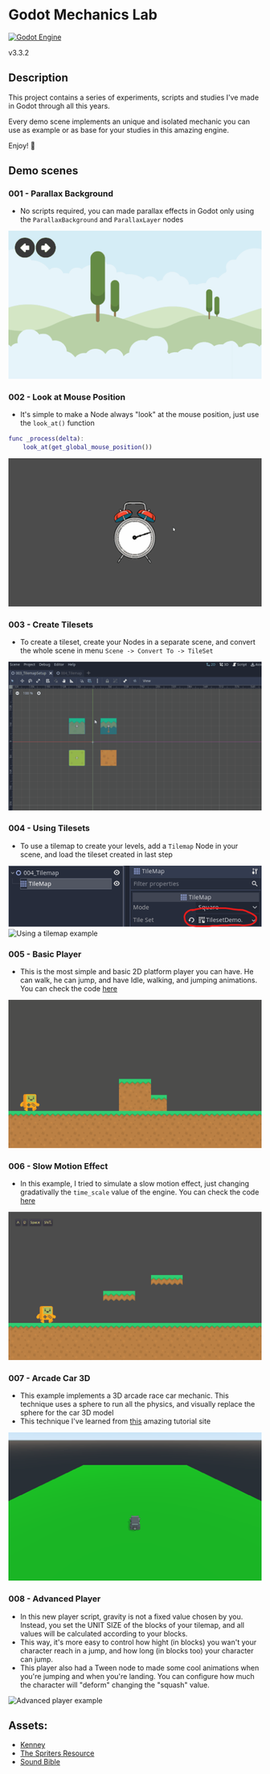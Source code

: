 # Godot Mechanics Lab

[![Godot Engine](https://img.shields.io/badge/GODOT-%23FFFFFF.svg?style=flat&logo=godot-engine)](https://godotengine.org/)

v3.3.2

## Description

This project contains a series of experiments, scripts and studies I've made in Godot through all this years.

Every demo scene implements an unique and isolated mechanic you can use as example or as base for your studies in this amazing engine.

Enjoy! 👾

## Demo scenes

### 001 - Parallax Background

- No scripts required, you can made parallax effects in Godot only using the `ParallaxBackground` and `ParallaxLayer` nodes

![Parallax background example](Images/ParallaxBackground.gif)

### 002 - Look at Mouse Position

- It's simple to make a Node always "look" at the mouse position, just use the `look_at()` function

```gd
func _process(delta):
	look_at(get_global_mouse_position())
```

![Look at mouse example](Images/LookAtMouse.gif)

### 003 - Create Tilesets

- To create a tileset, create your Nodes in a separate scene, and convert the whole scene in menu `Scene -> Convert To -> TileSet`

![Create tilemap example](Images/CreateTileset.gif)

### 004 - Using Tilesets

- To use a tilemap to create your levels, add a `Tilemap` Node in your scene, and load the tileset created in last step

![Load your tileset](Images/LoadTileset.png)
![Using a tilemap example](Images/UsingTileset.gif)

### 005 - Basic Player

- This is the most simple and basic 2D platform player you can have. He can walk, he can jump, and have Idle, walking, and jumping animations. You can check the code [here](https://github.com/renanstn/godot-mechanics/blob/master/Mechanics%20Lab/Scripts/SimplePlayer.gd)

![Basic player example](Images/BasicPlayer.gif)

### 006 - Slow Motion Effect

- In this example, I tried to simulate a slow motion effect, just changing gradativally the `time_scale` value of the engine. You can check the code [here](https://github.com/renanstn/godot-mechanics/blob/master/Mechanics%20Lab/Scripts/SlowMotionEffect.gd)

![Slow motion effect example](Images/SlowMotionEffect.gif)

### 007 - Arcade Car 3D

- This example implements a 3D arcade race car mechanic. This technique uses a sphere to run all the physics, and visually replace the sphere for the car 3D model
- This technique I've learned from [this](https://kidscancode.org/godot_recipes/3d/3d_sphere_car/) amazing tutorial site

![Arcade car example](Images/CarSphere.gif)

### 008 - Advanced Player

- In this new player script, gravity is not a fixed value chosen by you. Instead, you set the UNIT SIZE of the blocks of your tilemap, and all values will be calculated according to your blocks.
- This way, it's more easy to control how hight (in blocks) you wan't your character reach in a jump, and how long (in blocks too) your character can jump.
- This player also had a Tween node to made some cool animations when you're jumping and when you're landing. You can configure how much the character will "deform" changing the "squash" value.

![Advanced player example](Images/)

## Assets:

- [Kenney](https://www.kenney.nl/assets/simplified-platformer-pack)
- [The Spriters Resource](https://www.spriters-resource.com/)
- [Sound Bible](http://soundbible.com/)
